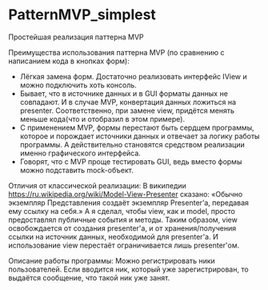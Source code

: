 # PatternMVP_simplest
Простейшая реализация паттерна MVP

Преимущества использования паттерна MVP (по сравнению с написанием кода в кнопках форм):
* Лёгкая замена форм. Достаточно реализовать интерфейс IView и можно подключить хоть консоль.
* Бывает, что в источнике данных и в GUI форматы данных не совпадают. И в случае MVP, конвертация данных ложиться на presenter. Соответственно, при замене view, придётся менять меньше кода(что и отобразил в этом примере).
* C применением MVP, формы перестают быть сердцем программы, которое и порождает источники данных и отвечает за логику работы программы. А действительно становятся средством реализации именно графического интерфейса.
* Говорят, что с MVP проще тестировать GUI, ведь вместо формы можно подставить mock-объект.

Отличия от классической реализации:
В википедии https://ru.wikipedia.org/wiki/Model-View-Presenter сказано:
«Обычно экземпляр Представления создаёт экземпляр Presenterʼа, передавая ему ссылку на себя.»
А я сделал, чтобы view, как и model, просто предоставлял публичные события и методы. Таким образом, view освобождается от создания presenter'a, и от хранения/получения ссылки на источник данных, необходимой для presenter'а. И использование view перестаёт ограничивается лишь presenter'ом.

Описание работы программы:
Можно регистрировать ники пользователей.
Если вводится ник, который уже зарегистрирован, то выдаётся сообщение, что такой ник уже занят.
